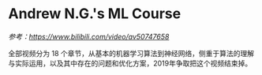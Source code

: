 # Andrew N.G.'s ML Course

*参考：https://www.bilibili.com/video/av50747658*

全部视频分为 18 个章节，从基本的机器学习算法到神经网络，侧重于算法的理解与实际运用，以及其中存在的问题和优化方案，2019年争取把这个视频结束掉。